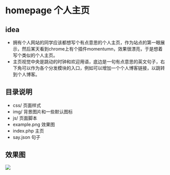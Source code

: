# homepage 个人主页
## idea

* 拥有个人网站的同学应该都想写个有点意思的个人主页，作为站点的第一眼展示，然后某天看到chrome上有个插件momentumn，效果很漂亮，于是想着写个类似的个人主页。
* 主页视觉中央是跳动的时钟和欢迎用语，底边是一句有点意思的英文句子，右下角可以作为各个分发模块的入口，例如可以增加一个个人博客链接，以跳转到个人博客。

## 目录说明

* css/ 页面样式
* img/ 背景图片和一些默认图标
* js/ 页面脚本
* example.png 效果图
* index.php 主页
* say.json 句子 

## 效果图

![](https://raw.githubusercontent.com/sk1275330626/homepage/master/example.png)



